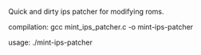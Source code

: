 Quick and dirty ips patcher for modifying roms.

compilation: gcc mint_ips_patcher.c -o mint-ips-patcher

usage: ./mint-ips-patcher <rom> <patch>
